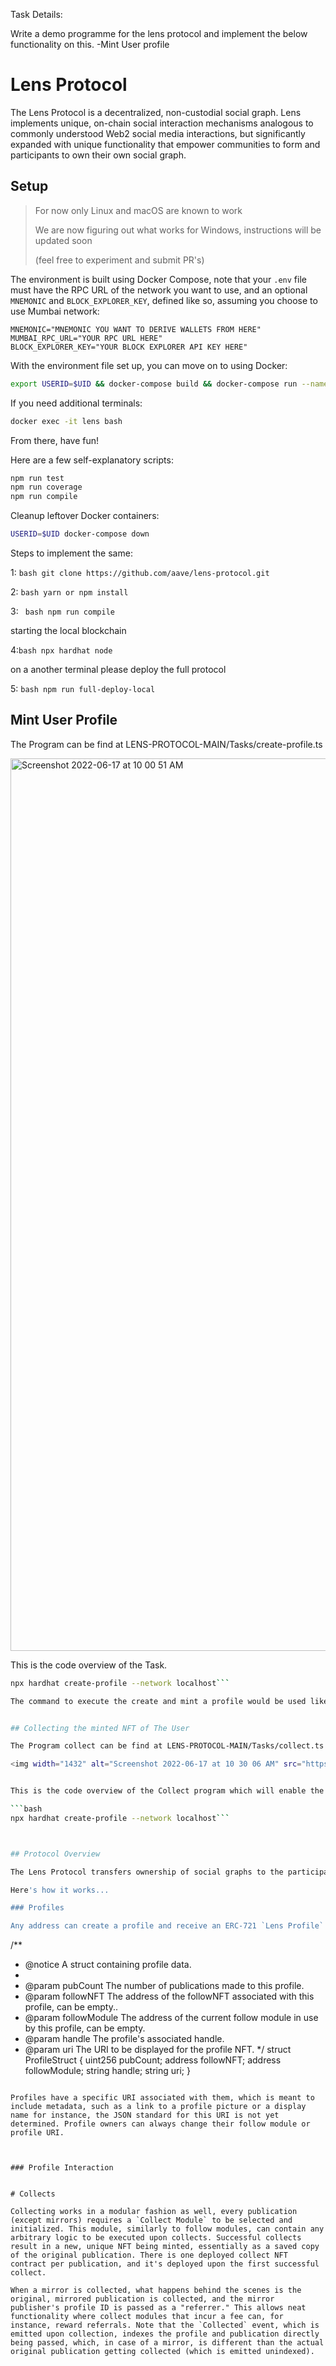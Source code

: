 Task Details:

Write a demo programme for the lens protocol and implement the below functionality on this.
-Mint User profile

# Lens Protocol

The Lens Protocol is a decentralized, non-custodial social graph. Lens implements unique, on-chain social interaction mechanisms analogous to commonly understood Web2 social media interactions, but significantly expanded with unique functionality that empower communities to form and participants to own their own social graph.

## Setup

> For now only Linux and macOS are known to work
>
> We are now figuring out what works for Windows, instructions will be updated soon
>
> (feel free to experiment and submit PR's)

The environment is built using Docker Compose, note that your `.env` file must have the RPC URL of the network you want to use, and an optional `MNEMONIC` and `BLOCK_EXPLORER_KEY`, defined like so, assuming you choose to use Mumbai network:

```
MNEMONIC="MNEMONIC YOU WANT TO DERIVE WALLETS FROM HERE"
MUMBAI_RPC_URL="YOUR RPC URL HERE"
BLOCK_EXPLORER_KEY="YOUR BLOCK EXPLORER API KEY HERE"
```

With the environment file set up, you can move on to using Docker:

```bash
export USERID=$UID && docker-compose build && docker-compose run --name lens contracts-env bash
```

If you need additional terminals:

```bash
docker exec -it lens bash
```

From there, have fun!

Here are a few self-explanatory scripts:

```bash
npm run test
npm run coverage
npm run compile
```

Cleanup leftover Docker containers:

```bash
USERID=$UID docker-compose down
```


Steps to implement the same:

1: ```bash
git clone https://github.com/aave/lens-protocol.git```

2: ```bash
yarn or npm install```

3: ``` bash
npm run compile```

starting the local blockchain 

4:```bash
npx hardhat node```

on a another terminal please deploy the full protocol

5: ```bash
npm run full-deploy-local```

## Mint User Profile
The Program can be find at LENS-PROTOCOL-MAIN/Tasks/create-profile.ts

<img width="1428" alt="Screenshot 2022-06-17 at 10 00 51 AM" src="https://user-images.githubusercontent.com/86094155/174225295-8ecf3f3c-1daa-46fd-80cc-9dd693a82845.png">

This is the code overview of the Task.

``` bash
npx hardhat create-profile --network localhost```

The command to execute the create and mint a profile would be used like this after running and deploying the protocol in the local machine or if in a docker container than in the executing container.


## Collecting the minted NFT of The User

The Program collect can be find at LENS-PROTOCOL-MAIN/Tasks/collect.ts

<img width="1432" alt="Screenshot 2022-06-17 at 10 30 06 AM" src="https://user-images.githubusercontent.com/86094155/174228478-480844eb-5e42-4ce2-ae70-bdbd08a8ca49.png">


This is the code overview of the Collect program which will enable the protocol to collect an nft and the following command need to be executed for collecting the nft

```bash
npx hardhat create-profile --network localhost```



## Protocol Overview

The Lens Protocol transfers ownership of social graphs to the participants of that graph themselves. This is achieved by creating direct links between `profiles` and their `followers`, while allowing fine-grained control of additional logic, including monetization, to be executed during those interactions on a profile-by-profile basis.

Here's how it works...

### Profiles

Any address can create a profile and receive an ERC-721 `Lens Profile` NFT. Profiles are represented by a `ProfileStruct`:

```
/**
 * @notice A struct containing profile data.
 *
 * @param pubCount The number of publications made to this profile.
 * @param followNFT The address of the followNFT associated with this profile, can be empty..
 * @param followModule The address of the current follow module in use by this profile, can be empty.
 * @param handle The profile's associated handle.
 * @param uri The URI to be displayed for the profile NFT.
 */
struct ProfileStruct {
    uint256 pubCount;
    address followNFT;
    address followModule;
    string handle;
    string uri;
}
```

Profiles have a specific URI associated with them, which is meant to include metadata, such as a link to a profile picture or a display name for instance, the JSON standard for this URI is not yet determined. Profile owners can always change their follow module or profile URI.



### Profile Interaction


# Collects

Collecting works in a modular fashion as well, every publication (except mirrors) requires a `Collect Module` to be selected and initialized. This module, similarly to follow modules, can contain any arbitrary logic to be executed upon collects. Successful collects result in a new, unique NFT being minted, essentially as a saved copy of the original publication. There is one deployed collect NFT contract per publication, and it's deployed upon the first successful collect.

When a mirror is collected, what happens behind the scenes is the original, mirrored publication is collected, and the mirror publisher's profile ID is passed as a "referrer." This allows neat functionality where collect modules that incur a fee can, for instance, reward referrals. Note that the `Collected` event, which is emitted upon collection, indexes the profile and publication directly being passed, which, in case of a mirror, is different than the actual original publication getting collected (which is emitted unindexed).
